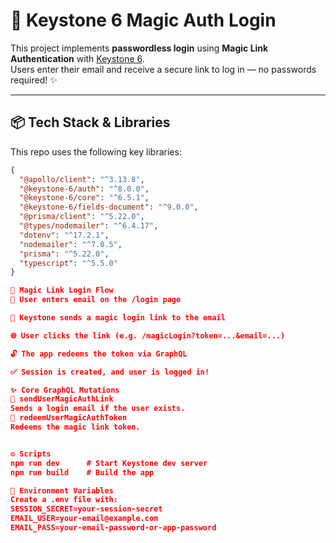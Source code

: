 # 🔐 Keystone 6 Magic Auth Login

This project implements **passwordless login** using **Magic Link Authentication** with [Keystone 6](https://keystonejs.com/).  
Users enter their email and receive a secure link to log in — no passwords required! ✨

---

## 📦 Tech Stack & Libraries

This repo uses the following key libraries:

```json
{
  "@apollo/client": "^3.13.8",
  "@keystone-6/auth": "^8.0.0",
  "@keystone-6/core": "^6.5.1",
  "@keystone-6/fields-document": "^9.0.0",
  "@prisma/client": "^5.22.0",
  "@types/nodemailer": "^6.4.17",
  "dotenv": "^17.2.1",
  "nodemailer": "^7.0.5",
  "prisma": "^5.22.0",
  "typescript": "^5.5.0"
}

🧪 Magic Link Login Flow
📧 User enters email on the /login page

🔗 Keystone sends a magic login link to the email

🌐 User clicks the link (e.g. /magicLogin?token=...&email=...)

🔓 The app redeems the token via GraphQL

✅ Session is created, and user is logged in!

✨ Core GraphQL Mutations
🔐 sendUserMagicAuthLink
Sends a login email if the user exists.
🔑 redeemUserMagicAuthToken
Redeems the magic link token.


⚙️ Scripts
npm run dev      # Start Keystone dev server
npm run build    # Build the app

🔧 Environment Variables
Create a .env file with:
SESSION_SECRET=your-session-secret
EMAIL_USER=your-email@example.com
EMAIL_PASS=your-email-password-or-app-password
